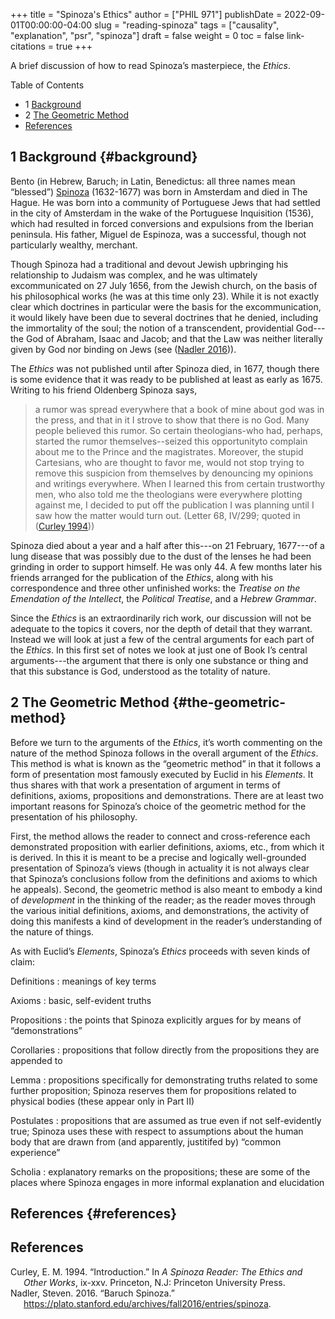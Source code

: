 +++
title = "Spinoza's Ethics"
author = ["PHIL 971"]
publishDate = 2022-09-01T00:00:00-04:00
slug = "reading-spinoza"
tags = ["causality", "explanation", "psr", "spinoza"]
draft = false
weight = 0
toc = false
link-citations = true
+++

A brief discussion of how to read Spinoza&rsquo;s masterpiece, the _Ethics_.

<div class="ox-hugo-toc toc has-section-numbers">

<div class="heading">Table of Contents</div>

- <span class="section-num">1</span> [Background](#background)
- <span class="section-num">2</span> [The Geometric Method](#the-geometric-method)
- [References](#references)

</div>
<!--endtoc-->


## <span class="section-num">1</span> Background {#background}

Bento (in Hebrew, Baruch; in Latin, Benedictus: all three names mean &ldquo;blessed&rdquo;)
[Spinoza](https://plato.stanford.edu/entries/spinoza/) (1632-1677) was born in Amsterdam and died in The Hague. He was born into a
community of Portuguese Jews that had settled in the city of Amsterdam in the wake of
the Portuguese Inquisition (1536), which had resulted in forced conversions and
expulsions from the Iberian peninsula. His father, Miguel de Espinoza, was a
successful, though not particularly wealthy, merchant.

Though Spinoza had a traditional and devout Jewish upbringing his relationship to
Judaism was complex, and he was ultimately excommunicated on 27 July 1656, from the
Jewish church, on the basis of his philosophical works (he was at this time only
23). While it is not exactly clear which doctrines in particular were the basis for
the excommunication, it would likely have been due to several doctrines that he
denied, including the immortality of the soul; the notion of a transcendent,
providential God---the God of Abraham, Isaac and Jacob; and that the Law was neither
literally given by God nor binding on Jews (see (<a href="#citeproc_bib_item_2">Nadler 2016</a>)).

The _Ethics_ was not published until after Spinoza died, in 1677, though there is some
evidence that it was ready to be published at least as early as 1675. Writing to his
friend Oldenberg Spinoza says,

> a rumor was spread everywhere that a book of mine about god was in the
> press, and that in it I strove to show that there is no God. Many
> people believed this rumor. So certain theologians-who had, perhaps,
> started the rumor themselves--seized this opportunityto complain about
> me to the Prince and the magistrates. Moreover, the stupid Cartesians,
> who are thought to favor me, would not stop trying to remove this
> suspicion from themselves by denouncing my opinions and writings
> everywhere. When I learned this from certain trustworthy men, who also
> told me the theologians were everywhere plotting against me, I decided
> to put off the publication I was planning until I saw how the matter
> would turn out. (Letter 68, IV/299; quoted in (<a href="#citeproc_bib_item_1">Curley 1994</a>))

Spinoza died about a year and a half after this---on 21 February, 1677---of a lung
disease that was possibly due to the dust of the lenses he had been grinding in order
to support himself. He was only 44. A few months later his friends arranged for the
publication of the _Ethics_, along with his correspondence and three other unfinished
works: the _Treatise on the Emendation of the Intellect_, the _Political Treatise_, and a
_Hebrew Grammar_.

Since the _Ethics_ is an extraordinarily rich work, our discussion will not be adequate
to the topics it covers, nor the depth of detail that they warrant. Instead we will
look at just a few of the central arguments for each part of the _Ethics_. In this
first set of notes we look at just one of Book I&rsquo;s central arguments---the argument
that there is only one substance or thing and that this substance is God, understood as the
totality of nature.


## <span class="section-num">2</span> The Geometric Method {#the-geometric-method}

Before we turn to the arguments of the _Ethics_, it&rsquo;s worth commenting on the nature of
the method Spinoza follows in the overall argument of the _Ethics_. This method is what
is known as the &ldquo;geometric method&rdquo; in that it follows a form of presentation most
famously executed by Euclid in his _Elements_. It thus shares with that work a
presentation of argument in terms of definitions, axioms, propositions and
demonstrations. There are at least two important reasons for Spinoza&rsquo;s choice of the
geometric method for the presentation of his philosophy.

First, the method allows the reader to connect and cross-reference each demonstrated
proposition with earlier definitions, axioms, etc., from which it is derived. In this
it is meant to be a precise and logically well-grounded presentation of Spinoza&rsquo;s
views (though in actuality it is not always clear that Spinoza&rsquo;s conclusions follow
from the definitions and axioms to which he appeals). Second, the geometric method is
also meant to embody a kind of _development_ in the thinking of the reader; as the
reader moves through the various initial definitions, axioms, and demonstrations, the
activity of doing this manifests a kind of development in the reader&rsquo;s understanding
of the nature of things.

As with Euclid&rsquo;s _Elements_, Spinoza&rsquo;s _Ethics_ proceeds with seven kinds of claim:

Definitions
: meanings of key terms

Axioms
: basic, self-evident truths

Propositions
: the points that Spinoza explicitly argues for by means of &ldquo;demonstrations&rdquo;

Corollaries
: propositions that follow directly from the propositions they are appended to

Lemma
: propositions specifically for demonstrating truths related to some further
    proposition; Spinoza reserves them for propositions related to physical bodies (these appear only in Part II)

Postulates
: propositions that are assumed as true even if not self-evidently
    true; Spinoza uses these with respect to assumptions about the human body that are drawn from (and apparently, justitifed by) &ldquo;common experience&rdquo;

Scholia
: explanatory remarks on the propositions; these are some of the places
    where Spinoza engages in more informal explanation and elucidation


## References {#references}

## References

<style>.csl-entry{text-indent: -1.5em; margin-left: 1.5em;}</style><div class="csl-bib-body">
  <div class="csl-entry"><a id="citeproc_bib_item_1"></a>Curley, E. M. 1994. “Introduction.” In <i>A Spinoza Reader: The Ethics and Other Works</i>, ix-xxv. Princeton, N.J: Princeton University Press.</div>
  <div class="csl-entry"><a id="citeproc_bib_item_2"></a>Nadler, Steven. 2016. “Baruch Spinoza.” <a href="https://plato.stanford.edu/archives/fall2016/entries/spinoza">https://plato.stanford.edu/archives/fall2016/entries/spinoza</a>.</div>
</div>
